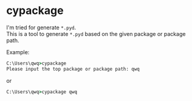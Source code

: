 # cypackage
I'm tried for generate `*.pyd`.  
This is a tool to generate `*.pyd` based on the given package or package path.  

Example:

```cmd
C:\Users\qwq>cypackage
Please input the top package or package path: qwq
```
or

```cmd
C:\Users\qwq>cypackage qwq
```
